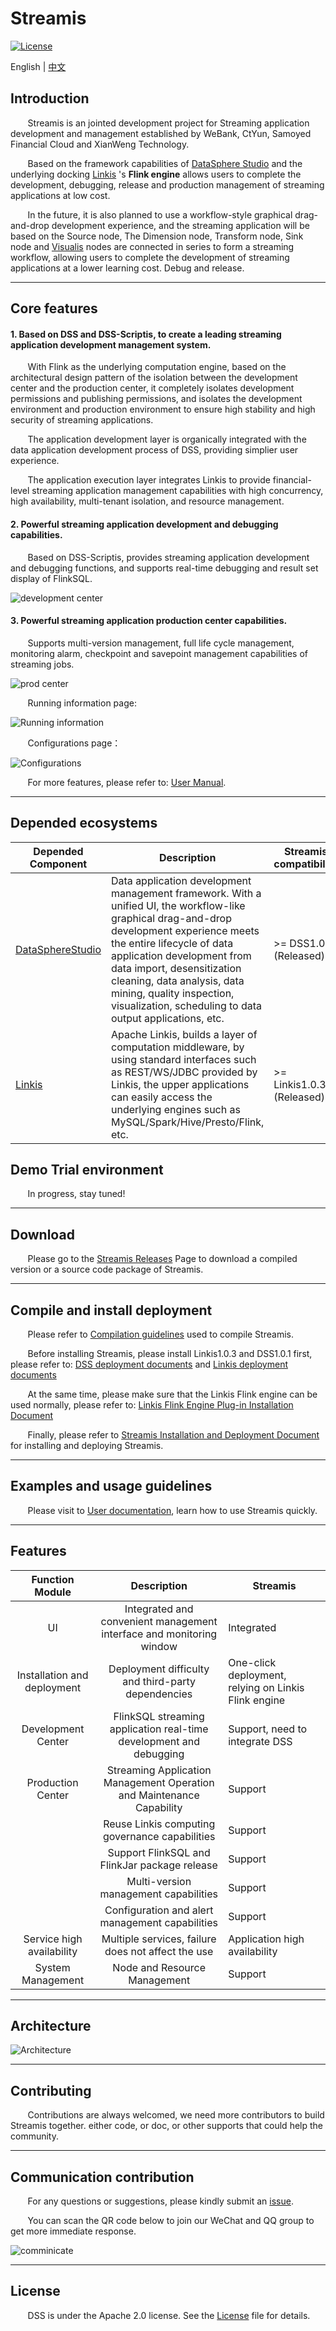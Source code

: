 # Streamis

[![License](https://img.shields.io/badge/license-Apache%202-4EB1BA.svg)](https://www.apache.org/licenses/LICENSE-2.0.html)

English | [中文](README-ZH.md)

## Introduction

&nbsp; &nbsp; &nbsp; &nbsp;Streamis is an jointed development project for Streaming application development and management established by WeBank, CtYun, Samoyed Financial Cloud and XianWeng Technology.

&nbsp; &nbsp; &nbsp; &nbsp;Based on the framework capabilities of [DataSphere Studio](https://github.com/WeBankFinTech/DataSphereStudio) and the underlying docking [Linkis](https://github.com/apache/incubator-linkis/blob/master/README.md) 's **Flink engine** allows users to complete the development, debugging, release and production management of streaming applications at low cost.

&nbsp; &nbsp; &nbsp; &nbsp;In the future, it is also planned to use a workflow-style graphical drag-and-drop development experience, and the streaming application will be based on the Source node,
The Dimension node, Transform node, Sink node and [Visualis](https://github.com/WeBankFinTech/Visualis) nodes are connected in series to form a streaming workflow, allowing users to complete the development of streaming applications at a lower learning cost. Debug and release.

----

## Core features

#### 1. Based on DSS and DSS-Scriptis, to create a leading streaming application development management system.

&nbsp; &nbsp; &nbsp; &nbsp;With Flink as the underlying computation engine, based on the architectural design pattern of the isolation between the development center and the production center, it completely isolates development permissions and publishing permissions, and isolates the development environment and production environment to ensure high stability and high security of streaming applications.

&nbsp; &nbsp; &nbsp; &nbsp;The application development layer is organically integrated with the data application development process of DSS, providing simplier user experience.

&nbsp; &nbsp; &nbsp; &nbsp;The application execution layer integrates Linkis to provide financial-level streaming application management capabilities with high concurrency, high availability, multi-tenant isolation, and resource management.

#### 2. Powerful streaming application development and debugging capabilities.

&nbsp; &nbsp; &nbsp; &nbsp;Based on DSS-Scriptis, provides streaming application development and debugging functions, and supports real-time debugging and result set display of FlinkSQL.

![development center](docs/images/开发中心.png)

#### 3. Powerful streaming application production center capabilities. 

&nbsp; &nbsp; &nbsp; &nbsp;Supports multi-version management, full life cycle management, monitoring alarm, checkpoint and savepoint management capabilities of streaming jobs.

![prod center](docs/images/homePage_en.png)

&nbsp; &nbsp; &nbsp; &nbsp;Running information page:

![Running information](docs/images/statusDetail_en.png)

&nbsp; &nbsp; &nbsp; &nbsp;Configurations page：

![Configurations](docs/images/config_en.png)

&nbsp; &nbsp; &nbsp; &nbsp;For more features, please refer to: [User Manual](docs/en_US/userManual/StreamisUserManual.md).

----

## Depended ecosystems

| Depended Component | Description | Streamis compatibility |
| -------------- | -------------------------------------------------------------- | --------------|
| [DataSphereStudio](https://github.com/WeBankFinTech/DataSphereStudio) | Data application development management framework. With a unified UI, the workflow-like graphical drag-and-drop development experience meets the entire lifecycle of data application development from data import, desensitization cleaning, data analysis, data mining, quality inspection, visualization, scheduling to data output applications, etc. | >= DSS1.0.1 (Released) |
| [Linkis](https://github.com/apache/incubator-linkis) | Apache Linkis, builds a layer of computation middleware, by using standard interfaces such as REST/WS/JDBC provided by Linkis, the upper applications can easily access the underlying engines such as MySQL/Spark/Hive/Presto/Flink, etc. | >= Linkis1.0.3 (Released) |

## Demo Trial environment

&nbsp; &nbsp; &nbsp; &nbsp;In progress, stay tuned!

----

## Download

&nbsp; &nbsp; &nbsp; &nbsp;Please go to the [Streamis Releases](https://github.com/WeBankFinTech/Streamis/releases) Page to download a compiled version or a source code package of Streamis.

----

## Compile and install deployment

&nbsp; &nbsp; &nbsp; &nbsp;Please refer to [Compilation guidelines](docs/en_US/0.1.0/StreamisCompiledDocument.md) used to compile Streamis.

&nbsp; &nbsp; &nbsp; &nbsp;Before installing Streamis, please install Linkis1.0.3 and DSS1.0.1 first, please refer to: [DSS deployment documents](https://github.com/WeBankFinTech/DataSphereStudio/blob/master/docs/en_US/ch1/DataSphereStudio_Compile_Manual.md) and [Linkis deployment documents](https://github.com/WeBankFinTech/Linkis-Doc/blob/master/en_US/Deployment_Documents/Quick_Deploy_Linkis1.0.md)

&nbsp; &nbsp; &nbsp; &nbsp;At the same time, please make sure that the Linkis Flink engine can be used normally, please refer to: [Linkis Flink Engine Plug-in Installation Document](https://github.com/WeBankFinTech/Linkis-Doc/blob/master/en_US/Deployment_Documents/EngineConnPlugin_installation_document.md)

&nbsp; &nbsp; &nbsp; &nbsp;Finally, please refer to [Streamis Installation and Deployment Document](docs/en_US/0.1.0/StreamisDeployment.md) for installing and deploying Streamis.

----

## Examples and usage guidelines

&nbsp; &nbsp; &nbsp; &nbsp;Please visit to [User documentation](docs/en_US/userManual/StreamisUserManual.md), learn how to use Streamis quickly.

----

## Features

| Function Module | Description | Streamis |
 | :----: | :----: |-------|
| UI | Integrated and convenient management interface and monitoring window | Integrated |
| Installation and deployment | Deployment difficulty and third-party dependencies | One-click deployment, relying on Linkis Flink engine |
| Development Center | FlinkSQL streaming application real-time development and debugging | Support, need to integrate DSS |
|Production Center | Streaming Application Management Operation and Maintenance Capability | Support |
| | Reuse Linkis computing governance capabilities | Support |
| | Support FlinkSQL and FlinkJar package release | Support |
| | Multi-version management capabilities | Support |
| | Configuration and alert management capabilities | Support |
| Service high availability | Multiple services, failure does not affect the use | Application high availability |
| System Management | Node and Resource Management | Support |

----

## Architecture

![Architecture](images/en_US/readme/architecture.png)

----

## Contributing

&nbsp; &nbsp; &nbsp; &nbsp;Contributions are always welcomed, we need more contributors to build Streamis together. either code, or doc, or other supports that could help the community.

----

## Communication contribution

&nbsp; &nbsp; &nbsp; &nbsp;For any questions or suggestions, please kindly submit an [issue](https://github.com/WeBankFinTech/Streamis/issues).

&nbsp; &nbsp; &nbsp; &nbsp;You can scan the QR code below to join our WeChat and QQ group to get more immediate response.

![comminicate](images/zh_CN/readme/communication.png)

----

## License

&nbsp; &nbsp; &nbsp; &nbsp;DSS is under the Apache 2.0 license. See the [License](LICENSE) file for details.

